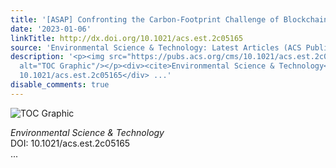 ```yaml
---
title: '[ASAP] Confronting the Carbon-Footprint Challenge of Blockchain'
date: '2023-01-06'
linkTitle: http://dx.doi.org/10.1021/acs.est.2c05165
source: 'Environmental Science & Technology: Latest Articles (ACS Publications)'
description: '<p><img src="https://pubs.acs.org/cms/10.1021/acs.est.2c05165/asset/images/medium/es2c05165_0006.gif"
  alt="TOC Graphic"/></p><div><cite>Environmental Science & Technology</cite></div><div>DOI:
  10.1021/acs.est.2c05165</div> ...'
disable_comments: true
---
```

<p><img src="https://pubs.acs.org/cms/10.1021/acs.est.2c05165/asset/images/medium/es2c05165_0006.gif" alt="TOC Graphic"/></p><div><cite>Environmental Science & Technology</cite></div><div>DOI: 10.1021/acs.est.2c05165</div> ...